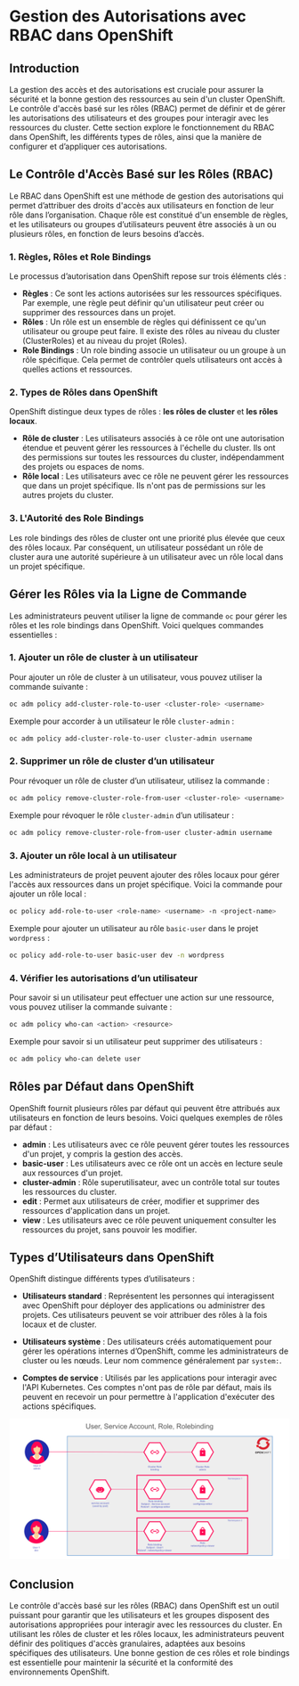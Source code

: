 # Gestion des Autorisations avec RBAC dans OpenShift

## Introduction

La gestion des accès et des autorisations est cruciale pour assurer la sécurité et la bonne gestion des ressources au sein d'un cluster OpenShift. Le contrôle d'accès basé sur les rôles (RBAC) permet de définir et de gérer les autorisations des utilisateurs et des groupes pour interagir avec les ressources du cluster. Cette section explore le fonctionnement du RBAC dans OpenShift, les différents types de rôles, ainsi que la manière de configurer et d’appliquer ces autorisations.

## Le Contrôle d'Accès Basé sur les Rôles (RBAC)

Le RBAC dans OpenShift est une méthode de gestion des autorisations qui permet d’attribuer des droits d'accès aux utilisateurs en fonction de leur rôle dans l’organisation. Chaque rôle est constitué d'un ensemble de règles, et les utilisateurs ou groupes d’utilisateurs peuvent être associés à un ou plusieurs rôles, en fonction de leurs besoins d’accès.

### 1. Règles, Rôles et Role Bindings

Le processus d’autorisation dans OpenShift repose sur trois éléments clés :
- **Règles** : Ce sont les actions autorisées sur les ressources spécifiques. Par exemple, une règle peut définir qu'un utilisateur peut créer ou supprimer des ressources dans un projet.
- **Rôles** : Un rôle est un ensemble de règles qui définissent ce qu'un utilisateur ou groupe peut faire. Il existe des rôles au niveau du cluster (ClusterRoles) et au niveau du projet (Roles).
- **Role Bindings** : Un role binding associe un utilisateur ou un groupe à un rôle spécifique. Cela permet de contrôler quels utilisateurs ont accès à quelles actions et ressources.

### 2. Types de Rôles dans OpenShift

OpenShift distingue deux types de rôles : **les rôles de cluster** et **les rôles locaux**.

- **Rôle de cluster** : Les utilisateurs associés à ce rôle ont une autorisation étendue et peuvent gérer les ressources à l'échelle du cluster. Ils ont des permissions sur toutes les ressources du cluster, indépendamment des projets ou espaces de noms.
- **Rôle local** : Les utilisateurs avec ce rôle ne peuvent gérer les ressources que dans un projet spécifique. Ils n'ont pas de permissions sur les autres projets du cluster.

### 3. L'Autorité des Role Bindings

Les role bindings des rôles de cluster ont une priorité plus élevée que ceux des rôles locaux. Par conséquent, un utilisateur possédant un rôle de cluster aura une autorité supérieure à un utilisateur avec un rôle local dans un projet spécifique.

## Gérer les Rôles via la Ligne de Commande

Les administrateurs peuvent utiliser la ligne de commande `oc` pour gérer les rôles et les role bindings dans OpenShift. Voici quelques commandes essentielles :

### 1. Ajouter un rôle de cluster à un utilisateur

Pour ajouter un rôle de cluster à un utilisateur, vous pouvez utiliser la commande suivante :

```bash
oc adm policy add-cluster-role-to-user <cluster-role> <username>
```

Exemple pour accorder à un utilisateur le rôle `cluster-admin` :

```bash
oc adm policy add-cluster-role-to-user cluster-admin username
```

### 2. Supprimer un rôle de cluster d’un utilisateur

Pour révoquer un rôle de cluster d’un utilisateur, utilisez la commande :

```bash
oc adm policy remove-cluster-role-from-user <cluster-role> <username>
```

Exemple pour révoquer le rôle `cluster-admin` d’un utilisateur :

```bash
oc adm policy remove-cluster-role-from-user cluster-admin username
```

### 3. Ajouter un rôle local à un utilisateur

Les administrateurs de projet peuvent ajouter des rôles locaux pour gérer l'accès aux ressources dans un projet spécifique. Voici la commande pour ajouter un rôle local :

```bash
oc policy add-role-to-user <role-name> <username> -n <project-name>
```

Exemple pour ajouter un utilisateur au rôle `basic-user` dans le projet `wordpress` :

```bash
oc policy add-role-to-user basic-user dev -n wordpress
```

### 4. Vérifier les autorisations d’un utilisateur

Pour savoir si un utilisateur peut effectuer une action sur une ressource, vous pouvez utiliser la commande suivante :

```bash
oc adm policy who-can <action> <resource>
```

Exemple pour savoir si un utilisateur peut supprimer des utilisateurs :

```bash
oc adm policy who-can delete user
```

## Rôles par Défaut dans OpenShift

OpenShift fournit plusieurs rôles par défaut qui peuvent être attribués aux utilisateurs en fonction de leurs besoins. Voici quelques exemples de rôles par défaut :

- **admin** : Les utilisateurs avec ce rôle peuvent gérer toutes les ressources d'un projet, y compris la gestion des accès.
- **basic-user** : Les utilisateurs avec ce rôle ont un accès en lecture seule aux ressources d'un projet.
- **cluster-admin** : Rôle superutilisateur, avec un contrôle total sur toutes les ressources du cluster.
- **edit** : Permet aux utilisateurs de créer, modifier et supprimer des ressources d'application dans un projet.
- **view** : Les utilisateurs avec ce rôle peuvent uniquement consulter les ressources du projet, sans pouvoir les modifier.

## Types d’Utilisateurs dans OpenShift

OpenShift distingue différents types d’utilisateurs :

- **Utilisateurs standard** : Représentent les personnes qui interagissent avec OpenShift pour déployer des applications ou administrer des projets. Ces utilisateurs peuvent se voir attribuer des rôles à la fois locaux et de cluster.
  
- **Utilisateurs système** : Des utilisateurs créés automatiquement pour gérer les opérations internes d’OpenShift, comme les administrateurs de cluster ou les nœuds. Leur nom commence généralement par `system:`.

- **Comptes de service** : Utilisés par les applications pour interagir avec l'API Kubernetes. Ces comptes n'ont pas de rôle par défaut, mais ils peuvent en recevoir un pour permettre à l'application d'exécuter des actions spécifiques.


![RBAC in Opnehshift](./images/RBAC-in-Openshift.svg)

## Conclusion

Le contrôle d'accès basé sur les rôles (RBAC) dans OpenShift est un outil puissant pour garantir que les utilisateurs et les groupes disposent des autorisations appropriées pour interagir avec les ressources du cluster. En utilisant les rôles de cluster et les rôles locaux, les administrateurs peuvent définir des politiques d'accès granulaires, adaptées aux besoins spécifiques des utilisateurs. Une bonne gestion de ces rôles et role bindings est essentielle pour maintenir la sécurité et la conformité des environnements OpenShift.